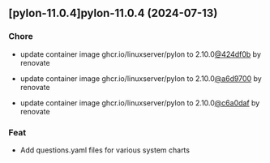 

## [pylon-11.0.4]pylon-11.0.4 (2024-07-13)

### Chore



- update container image ghcr.io/linuxserver/pylon to 2.10.0[@424df0b](https://github.com/424df0b) by renovate

- update container image ghcr.io/linuxserver/pylon to 2.10.0[@a6d9700](https://github.com/a6d9700) by renovate

- update container image ghcr.io/linuxserver/pylon to 2.10.0[@c6a0daf](https://github.com/c6a0daf) by renovate

### Feat



- Add questions.yaml files for various system charts